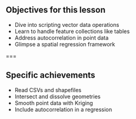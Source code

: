 ---
---

## Objectives for this lesson

- Dive into scripting vector data operations
- Learn to handle feature collections like tables
- Address autocorrelation in point data
- Glimpse a spatial regression framework

===

## Specific achievements

- Read CSVs and shapefiles
- Intersect and dissolve geometries
- Smooth point data with Kriging
- Include autocorrelation in a regression

